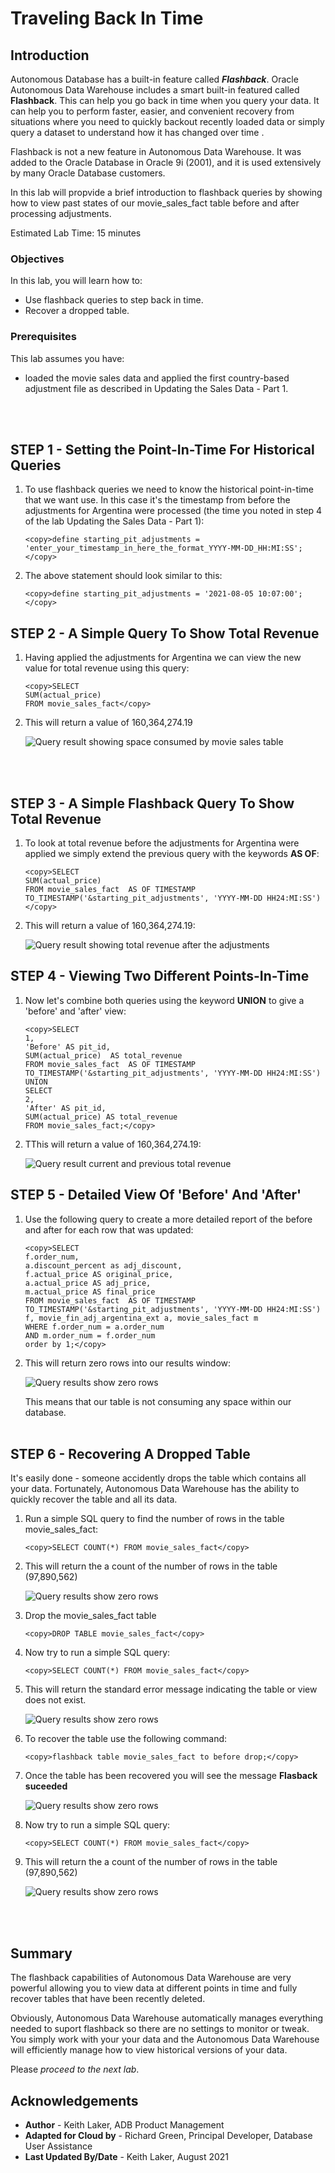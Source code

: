 ﻿
# Traveling Back In Time 

## Introduction

Autonomous Database has a built-in feature called  ***Flashback***. 
Oracle Autonomous Data Warehouse includes a smart built-in featured called **Flashback**. This can help you go back in time when you query your data. It can help you to perform faster, easier, and convenient recovery from situations where you need to quickly backout recently loaded data or simply query a dataset to understand how it has changed over time .

Flashback is not a new feature in Autonomous Data Warehouse. It was added to the Oracle Database in Oracle 9i (2001), and it is used extensively by many Oracle Database customers. 

In this lab will propvide a brief introduction to flashback queries by showing how to view past states of our movie_sales_fact table before and after processing adjustments. 

Estimated Lab Time: 15 minutes

### Objectives

In this lab, you will learn how to:

*   Use flashback queries to step back in time.
*   Recover a dropped table.

### Prerequisites

This lab assumes you have:

- loaded the movie sales data and applied the first country-based adjustment file as described in Updating the Sales Data - Part 1.

<br><br>

## STEP 1 - Setting the Point-In-Time For Historical Queries

1. To use flashback queries we need to know the historical point-in-time that we want use. In this case it's the timestamp from before the adjustments for Argentina were processed (the time you noted in step 4 of the lab Updating the Sales Data - Part 1):

    ```
    <copy>define starting_pit_adjustments = 'enter_your_timestamp_in_here_the_format_YYYY-MM-DD_HH:MI:SS';</copy>
    ```

2. The above statement should look similar to this:

    ```
    <copy>define starting_pit_adjustments = '2021-08-05 10:07:00';</copy>
    ```



## STEP 2 - A Simple Query To Show Total Revenue

1. Having applied the adjustments for Argentina we can view the new value for total revenue using this query:

    ```
    <copy>SELECT
	SUM(actual_price)
	FROM movie_sales_fact</copy>
    ```

2. This will return a value of 160,364,274.19

    ![Query result showing space consumed by movie sales table](images/lab-tt-step-2-substep-2.png)

<br><br>

## STEP 3 - A Simple Flashback Query To Show Total Revenue

1. To look at total revenue before the adjustments for Argentina were applied we simply extend the previous query with the keywords **AS OF**:

    ```
    <copy>SELECT
	SUM(actual_price)
	FROM movie_sales_fact  AS OF TIMESTAMP TO_TIMESTAMP('&starting_pit_adjustments', 'YYYY-MM-DD HH24:MI:SS')</copy>
    ```

2. This will return a value of 160,364,274.19:

    ![Query result showing total revenue after the adjustments](images/lab-tt-step-3-substep-2.png)


## STEP 4 - Viewing Two Different Points-In-Time

1. Now let's combine both queries using the keyword **UNION** to give a 'before' and 'after' view:

    ```
    <copy>SELECT
	1,
	'Before' AS pit_id,
	SUM(actual_price)  AS total_revenue
	FROM movie_sales_fact  AS OF TIMESTAMP TO_TIMESTAMP('&starting_pit_adjustments', 'YYYY-MM-DD HH24:MI:SS')
	UNION
	SELECT
	2,
	'After' AS pit_id,
	SUM(actual_price) AS total_revenue
	FROM movie_sales_fact;</copy>
    ```

2. TThis will return a value of 160,364,274.19:

    ![Query result current and previous total revenue ](images/lab-tt-step-4-substep-2.png)



## STEP 5 - Detailed View Of 'Before' And 'After'

1. Use the following query to create a more detailed report of the before and after for each row that was updated: 

    ```
    <copy>SELECT 
	f.order_num,
	a.discount_percent as adj_discount,
	f.actual_price AS original_price,
	a.actual_price AS adj_price,
	m.actual_price AS final_price
	FROM movie_sales_fact  AS OF TIMESTAMP TO_TIMESTAMP('&starting_pit_adjustments', 'YYYY-MM-DD HH24:MI:SS') f, movie_fin_adj_argentina_ext a, movie_sales_fact m
	WHERE f.order_num = a.order_num
	AND m.order_num = f.order_num
	order by 1;</copy>
    ```

2. This will return zero rows into our results window:

    ![Query results show zero rows](images/lab-tt-step-5-substep-2.png)

    This means that our table is not consuming any space within our database.
<br><br>

## STEP 6 - Recovering A Dropped Table

It's easily done - someone accidently drops the table which contains all your data. Fortunately, Autonomous Data Warehouse has the ability to quickly recover the table and all its data.

1. Run a simple SQL query to find the number of rows in the table movie_sales_fact:

    ```
    <copy>SELECT COUNT(*) FROM movie_sales_fact</copy>
    ```

2. This will return the a count of the number of rows in the table (97,890,562)

    ![Query results show zero rows](images/lab-tt-step-6-substep-2.png)


3. Drop the movie_sales_fact table  

    ```
    <copy>DROP TABLE movie_sales_fact</copy>
    ```

4. Now try to run a simple SQL query:

    ```
    <copy>SELECT COUNT(*) FROM movie_sales_fact</copy>
    ```

5. This will return the standard error message indicating the table or view does not exist.

    ![Query results show zero rows](images/lab-tt-step-6-substep-5.png)

6. To recover the table use the following command:
    ```
    <copy>flashback table movie_sales_fact to before drop;</copy>
    ```
7. Once the table has been recovered you will see the message **Flasback suceeded**

    ![Query results show zero rows](images/lab-tt-step-6-substep-7.png)

8. Now try to run a simple SQL query:

    ```
    <copy>SELECT COUNT(*) FROM movie_sales_fact</copy>
    ```

9. This will return the a count of the number of rows in the table (97,890,562)

    ![Query results show zero rows](images/lab-tt-step-6-substep-9.png)



<br><br>



## Summary

The flashback capabilities of Autonomous Data Warehouse are very powerful allowing you to view data at different points in time and fully recover tables that have been recently deleted.

Obviously, Autonomous Data Warehouse automatically manages everything needed to suport flashback so there are no settings to monitor or tweak. You simply work with your your data and the Autonomous Data Warehouse will efficiently manage how to view historical versions of your data.


Please *proceed to the next lab*.

## **Acknowledgements**

* **Author** - Keith Laker, ADB Product Management
* **Adapted for Cloud by** - Richard Green, Principal Developer, Database User Assistance
* **Last Updated By/Date** - Keith Laker, August 2021
